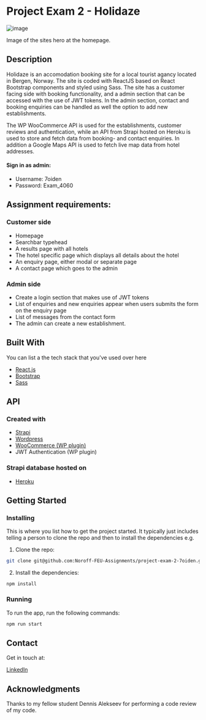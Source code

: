 # Project Exam 2 - Holidaze

![image](https://res.cloudinary.com/dhd2paq70/image/upload/v1654681030/holidaze_x4owk1.jpg)

Image of the sites hero at the homepage.

## Description

Holidaze is an accomodation booking site for a local tourist
agancy located in Bergen, Norway. The site is coded with ReactJS based
on React Bootstrap components and styled using Sass. The site
has a customer facing side with booking functionality, and a
admin section that can be accessed with the use of JWT tokens.
In the admin section, contact and booking enquiries can be
handled as well the option to add new establishments.

The WP WooCommerce API is used for the establishments, customer reviews and authentication, while an
API from Strapi hosted on Heroku is used to store and fetch data
from booking- and contact enquiries. In addition a Google Maps API is used to fetch live map data from hotel addresses.

#### Sign in as admin:

- Username: 7oiden
- Password: Exam_4060

## Assignment requirements:

### Customer side

- Homepage
- Searchbar typehead
- A results page with all hotels
- The hotel specific page which displays all details about the hotel
- An enquiry page, either modal or separate page
- A contact page which goes to the admin

### Admin side

- Create a login section that makes use of JWT tokens
- List of enquiries and new enquiries appear when users submits the form on the enquiry page
- List of messages from the contact form
- The admin can create a new establishment.

## Built With

You can list a the tech stack that you've used over here

- [React.js](https://reactjs.org/)
- [Bootstrap](https://getbootstrap.com)
- [Sass](https://sass-lang.com)

## API

### Created with

- [Strapi](https://strapi.io)
- [Wordpress](https://wordpress.com)
- [WooCommerce (WP plugin)](https://woocommerce.com)
- JWT Authentication (WP plugin)

### Strapi database hosted on

- [Heroku](https://heroku.com)

## Getting Started

### Installing

This is where you list how to get the project started. It typically just includes telling a person to clone the repo and then to install the dependencies e.g.

1. Clone the repo:

```bash
git clone git@github.com:Noroff-FEU-Assignments/project-exam-2-7oiden.git
```

2. Install the dependencies:

```
npm install
```

### Running

To run the app, run the following commands:

```bash
npm run start
```

## Contact

Get in touch at:

[LinkedIn](https://www.linkedin.com/in/tommy-j-16b56678/)

## Acknowledgments

Thanks to my fellow student Dennis Alekseev for performing a code review of my code.
